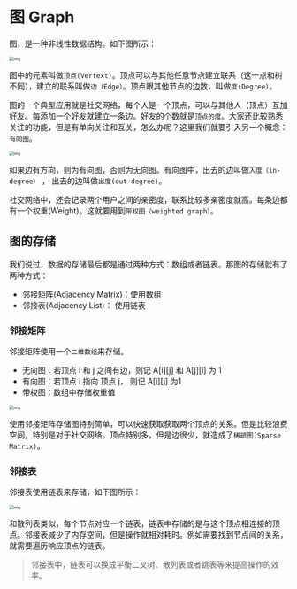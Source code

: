 # 图 Graph

 图，是一种非线性数据结构。如下图所示：

<img src="https://static001.geekbang.org/resource/image/df/af/df85dc345a9726cab0338e68982fd1af.jpg" alt="img" style="zoom:50%;" />

图中的元素叫做`顶点(Vertext)`。顶点可以与其他任意节点建立联系（这一点和树不同），建立的联系叫做`边（Edge）`。顶点跟其他节点的边数，叫做`度(Degree)`。

图的一个典型应用就是社交网络，每个人是一个顶点，可以与其他人（顶点）互加好友。每添加一个好友就建立一条边。好友的个数就是`顶点的度`。大家还比较熟悉关注的功能，但是有单向关注和互关，怎么办呢？这里我们就要引入另一个概念：`有向图`。

<img src="https://static001.geekbang.org/resource/image/c3/96/c31759a37d8a8719841f347bd479b796.jpg" alt="img" style="zoom:50%;" />

如果边有方向，则为有向图，否则为无向图。有向图中，出去的边叫做`入度（in-degree）` ， 出去的边叫做`出度(out-degree)`。

社交网络中，还会记录两个用户之间的亲密度，联系比较多亲密度就高。每条边都有一个权重(Weight)。这就要用到`带权图（weighted graph）`。

## 图的存储

我们说过，数据的存储最后都是通过两种方式：数组或者链表。那图的存储就有了两种方式：

- 邻接矩阵(Adjacency Matrix)：使用数组
- 邻接表(Adjacency List)： 使用链表

### 邻接矩阵

邻接矩阵使用一个`二维数组`来存储。

- 无向图：若顶点 i 和 j 之间有边，则记 A\[i][j] 和 A\[j][i] 为 1
- 有向图：若顶点 i 指向 顶点 j， 则记 A\[i][j] 为1
- 带权图：数组中存储权重值

<img src="https://static001.geekbang.org/resource/image/62/d2/625e7493b5470e774b5aa91fb4fdb9d2.jpg" alt="img" style="zoom:50%;" />

使用邻接矩阵存储图特别简单，可以快速获取获取两个顶点的关系。但是比较浪费空间，特别是对于社交网络。顶点特别多，但是边很少，就造成了`稀疏图(Sparse Matrix)`。

### 邻接表

邻接表使用链表来存储，如下图所示：

<img src="https://static001.geekbang.org/resource/image/03/94/039bc254b97bd11670cdc4bf2a8e1394.jpg" alt="img" style="zoom:50%;" />

和散列表类似，每个节点对应一个链表，链表中存储的是与这个顶点相连接的顶点。邻接表减少了内存空间，但是操作就相对耗时。例如需要找到节点间的关系，就需要遍历响应顶点的链表。

> 邻接表中，链表可以换成平衡二叉树、散列表或者跳表等来提高操作的效率。